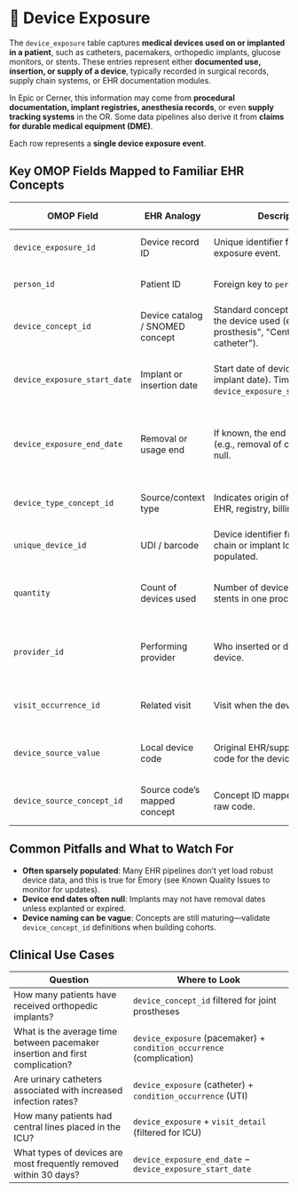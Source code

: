 # 🔌 Device Exposure

The `device_exposure` table captures **medical devices used on or implanted in a patient**, such as catheters, pacemakers, orthopedic implants, glucose monitors, or stents. These entries represent either **documented use, insertion, or supply of a device**, typically recorded in surgical records, supply chain systems, or EHR documentation modules.

In Epic or Cerner, this information may come from **procedural documentation, implant registries, anesthesia records**, or even **supply tracking systems** in the OR. Some data pipelines also derive it from **claims for durable medical equipment (DME)**.

Each row represents a **single device exposure event**.

## Key OMOP Fields Mapped to Familiar EHR Concepts

| OMOP Field | EHR Analogy | Description | Clinical Relevance |
|------------|-------------|-------------|---------------------|
| `device_exposure_id` | Device record ID | Unique identifier for the device exposure event. | Used internally for joins. |
| `person_id` | Patient ID | Foreign key to `person`. | Ties the device record to the patient. |
| `device_concept_id` | Device catalog / SNOMED concept | Standard concept representing the device used (e.g., "Total hip prosthesis", "Central venous catheter"). | Use for cohort definitions or exposure tracking. |
| `device_exposure_start_date` | Implant or insertion date | Start date of device usage (e.g., implant date). Time in `device_exposure_start_datetime`. | Critical for temporal alignment with procedures or outcomes. |
| `device_exposure_end_date` | Removal or usage end | If known, the end of exposure (e.g., removal of catheter). Often null. | Used for defining duration of exposure or device-related risk. |
| `device_type_concept_id` | Source/context type | Indicates origin of data (e.g., EHR, registry, billing). | Helpful for understanding context and reliability. |
| `unique_device_id` | UDI / barcode | Device identifier from supply chain or implant logs. Not always populated. | Useful for FDA surveillance or registries. |
| `quantity` | Count of devices used | Number of devices (e.g., 2 stents in one procedure). | Important in cardiovascular and orthopedic analyses. |
| `provider_id` | Performing provider | Who inserted or documented the device. | Supports attribution analyses or team-based reviews. |
| `visit_occurrence_id` | Related visit | Visit when the device was used. | Anchors device use to an encounter setting. |
| `device_source_value` | Local device code | Original EHR/supply system code for the device. | Useful for mapping QA or inventory tracking. |
| `device_source_concept_id` | Source code’s mapped concept | Concept ID mapped from the raw code. | May help trace source-device relationships. |

## Common Pitfalls and What to Watch For

- **Often sparsely populated**: Many EHR pipelines don’t yet load robust device data, and this is true for Emory (see Known Quality Issues to monitor for updates).
- **Device end dates often null**: Implants may not have removal dates unless explanted or expired.
- **Device naming can be vague**: Concepts are still maturing—validate `device_concept_id` definitions when building cohorts.

## Clinical Use Cases

| Question | Where to Look |
|----------|----------------|
| How many patients have received orthopedic implants? | `device_concept_id` filtered for joint prostheses |
| What is the average time between pacemaker insertion and first complication? | `device_exposure` (pacemaker) + `condition_occurrence` (complication) |
| Are urinary catheters associated with increased infection rates? | `device_exposure` (catheter) + `condition_occurrence` (UTI) |
| How many patients had central lines placed in the ICU? | `device_exposure` + `visit_detail` (filtered for ICU) |
| What types of devices are most frequently removed within 30 days? | `device_exposure_end_date` − `device_exposure_start_date` |